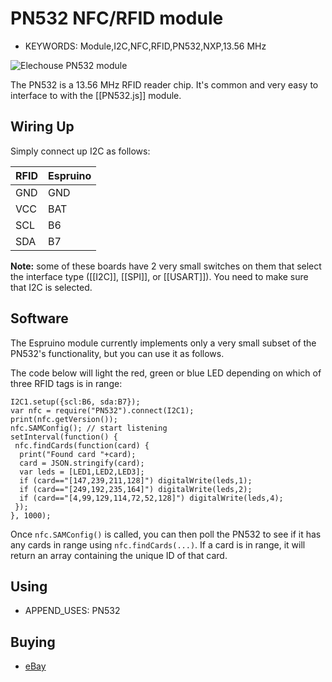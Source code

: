 <!--- Copyright (c) 2013 Gordon Williams, Pur3 Ltd. See the file LICENSE for copying permission. -->
PN532 NFC/RFID module
==================

* KEYWORDS: Module,I2C,NFC,RFID,PN532,NXP,13.56 MHz

![Elechouse PN532 module](module.jpg)

The PN532 is a 13.56 MHz RFID reader chip. It's common and very easy to interface to with the [[PN532.js]] module.


Wiring Up
--------

Simply connect up I2C as follows:

| RFID | Espruino |
|------|----------|
| GND | GND |
| VCC | BAT |
| SCL | B6 |
| SDA | B7 |

**Note:** some of these boards have 2 very small switches on them that select the interface type ([[I2C]], [[SPI]], or [[USART]]). You need to make sure that I2C is selected.


Software
-------

The Espruino module currently implements only a very small subset of the PN532's functionality, but you can use it as follows.

The code below will light the red, green or blue LED depending on which of three RFID tags is in range:

```
I2C1.setup({scl:B6, sda:B7});
var nfc = require("PN532").connect(I2C1);
print(nfc.getVersion());
nfc.SAMConfig(); // start listening
setInterval(function() {
 nfc.findCards(function(card) {
  print("Found card "+card);
  card = JSON.stringify(card);
  var leds = [LED1,LED2,LED3];
  if (card=="[147,239,211,128]") digitalWrite(leds,1);
  if (card=="[249,192,235,164]") digitalWrite(leds,2);
  if (card=="[4,99,129,114,72,52,128]") digitalWrite(leds,4);
 });
}, 1000);
```

Once `nfc.SAMConfig()` is called, you can then poll the PN532 to see if it has any cards in range using `nfc.findCards(...)`. If a card is in range, it will return an array containing the unique ID of that card.


Using 
-----

* APPEND_USES: PN532

Buying
-----

* [eBay](http://www.ebay.co.uk/sch/i.html?_nkw=nxp+pn532)
